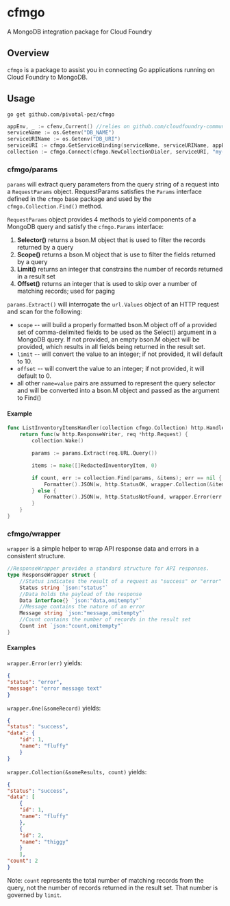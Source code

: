 # cfmgo
A MongoDB integration package for Cloud Foundry

## Overview

`cfmgo` is a package to assist you in connecting Go applications running on Cloud Foundry to MongoDB.  

## Usage

`go get github.com/pivotal-pez/cfmgo`

```go
appEnv, _ := cfenv,Current() //relies on github.com/cloudfoundry-community/go-cfenv
serviceName := os.Getenv("DB_NAME")
serviceURIName := os.Getenv("DB_URI")
serviceURI := cfmgo.GetServiceBinding(serviceName, serviceURIName, appEnv)
collection := cfmgo.Connect(cfmgo.NewCollectionDialer, serviceURI, "my-collection")
```

### cfmgo/params

`params` will extract query parameters from the query string of a request into a `RequestParams` object.  RequestParams satisfies the `Params` interface defined in the `cfmgo` base package and used by the `cfmgo.Collection.Find()` method.

`RequestParams` object provides 4 methods to yield components of a MongoDB query and satisfy the `cfmgo.Params` interface:
1. **Selector()** returns a bson.M object that is used to filter the records returned by a query
1. **Scope()** returns a bson.M object that is use to filter the fields returned by a query
1. **Limit()** returns an integer that constrains the number of records returned in a result set
1. **Offset()** returns an integer that is used to skip over a number of matching records; used for paging

`params.Extract()` will interrogate the `url.Values` object of an HTTP request and scan for the following:
* `scope` -- will build a properly formatted bson.M object off of a provided set of comma-delimited fields to be used as the Select() argument in a MongoDB query.  If not provided, an empty bson.M object will be provided, which results in all fields being returned in the result set.
* `limit` -- will convert the value to an integer; if not provided, it will default to 10.  
* `offset` -- will convert the value to an integer; if not provided, it will default to 0.
* all other `name=value` pairs are assumed to represent the query selector and will be converted into a bson.M object and passed as the argument to Find()

#### Example
```go
func ListInventoryItemsHandler(collection cfmgo.Collection) http.HandlerFunc {
	return func(w http.ResponseWriter, req *http.Request) {
		collection.Wake()

		params := params.Extract(req.URL.Query())

		items := make([]RedactedInventoryItem, 0)

		if count, err := collection.Find(params, &items); err == nil {
			Formatter().JSON(w, http.StatusOK, wrapper.Collection(&items, count))
		} else {
			Formatter().JSON(w, http.StatusNotFound, wrapper.Error(err.Error()))
		}
	}
}
```


### cfmgo/wrapper

`wrapper` is a simple helper to wrap API response data and errors in a consistent structure.  

```go
//ResponseWrapper provides a standard structure for API responses.
type ResponseWrapper struct {
	//Status indicates the result of a request as "success" or "error"
	Status string `json:"status"`
	//Data holds the payload of the response
	Data interface{} `json:"data,omitempty"`
	//Message contains the nature of an error
	Message string `json:"message,omitempty"`
	//Count contains the number of records in the result set
	Count int `json:"count,omitempty"`
}
```
#### Examples

`wrapper.Error(err)` yields:

```json
{
"status": "error",
"message": "error message text"
}
```

`wrapper.One(&someRecord)` yields:

```json
{
"status": "success",
"data": {
	"id": 1,
	"name": "fluffy"
	}
}
```

`wrapper.Collection(&someResults, count)` yields:

```json
{
"status": "success",
"data": [
	{
	"id": 1,
	"name": "fluffy"
	},
	{
	"id": 2,
	"name": "thiggy"
	}
	],
"count": 2
}
```

Note: `count` represents the total number of matching records from the query, not the number of records returned in the result set.  That number is governed by `limit`.